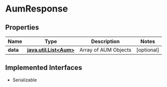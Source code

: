 

# AumResponse


## Properties

Name | Type | Description | Notes
------------ | ------------- | ------------- | -------------
**data** | [**java.util.List&lt;Aum&gt;**](Aum.md) | Array of AUM Objects |  [optional]


## Implemented Interfaces

* Serializable


